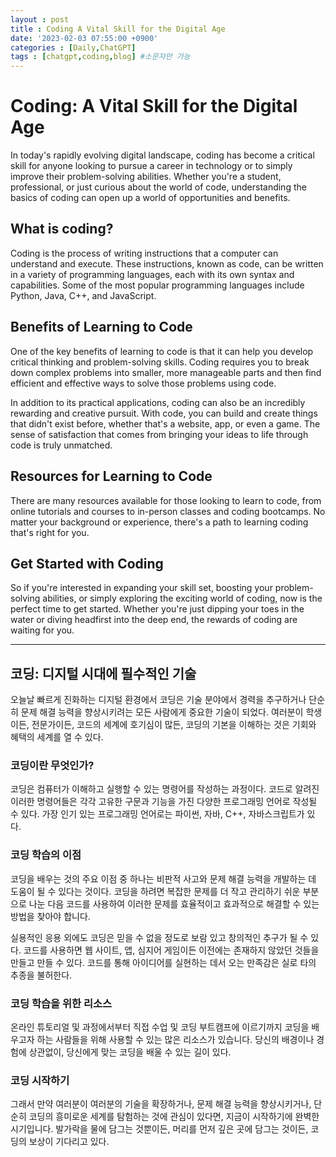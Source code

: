 ```yaml
---
layout : post
title : Coding A Vital Skill for the Digital Age
date: '2023-02-03 07:55:00 +0900'
categories : [Daily,ChatGPT]
tags : [chatgpt,coding,blog] #소문자만 가능
---
```



# Coding: A Vital Skill for the Digital Age

In today's rapidly evolving digital landscape, coding has become a critical skill for anyone looking to pursue a career in technology or to simply improve their problem-solving abilities. Whether you're a student, professional, or just curious about the world of code, understanding the basics of coding can open up a world of opportunities and benefits.

## What is coding?
Coding is the process of writing instructions that a computer can understand and execute. These instructions, known as code, can be written in a variety of programming languages, each with its own syntax and capabilities. Some of the most popular programming languages include Python, Java, C++, and JavaScript.

## Benefits of Learning to Code
One of the key benefits of learning to code is that it can help you develop critical thinking and problem-solving skills. Coding requires you to break down complex problems into smaller, more manageable parts and then find efficient and effective ways to solve those problems using code.

In addition to its practical applications, coding can also be an incredibly rewarding and creative pursuit. With code, you can build and create things that didn't exist before, whether that's a website, app, or even a game. The sense of satisfaction that comes from bringing your ideas to life through code is truly unmatched.

## Resources for Learning to Code
There are many resources available for those looking to learn to code, from online tutorials and courses to in-person classes and coding bootcamps. No matter your background or experience, there's a path to learning coding that's right for you.

## Get Started with Coding
So if you're interested in expanding your skill set, boosting your problem-solving abilities, or simply exploring the exciting world of coding, now is the perfect time to get started. Whether you're just dipping your toes in the water or diving headfirst into the deep end, the rewards of coding are waiting for you.

---

## 코딩: 디지털 시대에 필수적인 기술

오늘날 빠르게 진화하는 디지털 환경에서 코딩은 기술 분야에서 경력을 추구하거나 단순히 문제 해결 능력을 향상시키려는 모든 사람에게 중요한 기술이 되었다. 여러분이 학생이든, 전문가이든, 코드의 세계에 호기심이 많든, 코딩의 기본을 이해하는 것은 기회와 혜택의 세계를 열 수 있다.

### 코딩이란 무엇인가?
코딩은 컴퓨터가 이해하고 실행할 수 있는 명령어를 작성하는 과정이다. 코드로 알려진 이러한 명령어들은 각각 고유한 구문과 기능을 가진 다양한 프로그래밍 언어로 작성될 수 있다. 가장 인기 있는 프로그래밍 언어로는 파이썬, 자바, C++, 자바스크립트가 있다.

### 코딩 학습의 이점
코딩을 배우는 것의 주요 이점 중 하나는 비판적 사고와 문제 해결 능력을 개발하는 데 도움이 될 수 있다는 것이다. 코딩을 하려면 복잡한 문제를 더 작고 관리하기 쉬운 부분으로 나눈 다음 코드를 사용하여 이러한 문제를 효율적이고 효과적으로 해결할 수 있는 방법을 찾아야 합니다.

실용적인 응용 외에도 코딩은 믿을 수 없을 정도로 보람 있고 창의적인 추구가 될 수 있다. 코드를 사용하면 웹 사이트, 앱, 심지어 게임이든 이전에는 존재하지 않았던 것들을 만들고 만들 수 있다. 코드를 통해 아이디어를 실현하는 데서 오는 만족감은 실로 타의 추종을 불허한다.

### 코딩 학습을 위한 리소스
온라인 튜토리얼 및 과정에서부터 직접 수업 및 코딩 부트캠프에 이르기까지 코딩을 배우고자 하는 사람들을 위해 사용할 수 있는 많은 리소스가 있습니다. 당신의 배경이나 경험에 상관없이, 당신에게 맞는 코딩을 배울 수 있는 길이 있다.

### 코딩 시작하기
그래서 만약 여러분이 여러분의 기술을 확장하거나, 문제 해결 능력을 향상시키거나, 단순히 코딩의 흥미로운 세계를 탐험하는 것에 관심이 있다면, 지금이 시작하기에 완벽한 시기입니다. 발가락을 물에 담그는 것뿐이든, 머리를 먼저 깊은 곳에 담그는 것이든, 코딩의 보상이 기다리고 있다.
